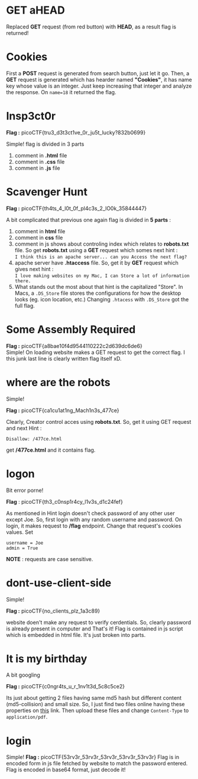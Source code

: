# GET aHEAD
Replaced **GET** request (from red button) with **HEAD**, as a result flag is returned!

# Cookies
First a **POST** request is generated from search button, just let it go. Then, a **GET** request is generated which has hearder named **"Cookies"**, it has name key whose value is an integer. Just keep increasing that integer and analyze the response. On `name=18` it returned the flag.

# Insp3ct0r
**Flag :** picoCTF{tru3_d3t3ct1ve_0r_ju5t_lucky?832b0699}

Simple!
flag is divided in 3 parts

 1. comment in **.html** file
 2. comment in **.css** file
 3. comment in **.js** file

# Scavenger Hunt
**Flag :** picoCTF{th4ts_4_l0t_0f_pl4c3s_2_lO0k_35844447}

A bit complicated that previous one
again flag is divided in **5 parts** :

 1. comment in **html**  file
 2. comment in **css** file
 3. comment in js shows about controling index which relates to **robots.txt** file. So get **robots.txt** using a **GET** request which somes next hint :<br /> `I think this is an apache server... can you Access the next flag?`
 4. apache server have **.htaccess** file. So, get it by **GET** request which gives next hint :<br />`I love making websites on my Mac, I can Store a lot of information there.`
 5. What stands out the most about that hint is the capitalized "Store". In Macs, a `.DS_Store`  file stores the configurations for how the desktop looks (eg. icon location, etc.) Changing `.htacess` with `.DS_Store` got the full flag.

# Some Assembly Required
**Flag :** picoCTF{a8bae10f4d9544110222c2d639dc6de6}<br/>
Simple!
On loading website makes a GET request to get the correct flag. I this junk last line is clearly written flag itself xD.


# where are the robots
Simple!

**Flag :** picoCTF{ca1cu1at1ng_Mach1n3s_477ce}

Clearly, Creator control acces using **robots.txt**. So, get it using GET request and next Hint :

    Disallow: /477ce.html
  get **/477ce.html** and it contains flag.

# logon
Bit error porne!

**Flag** : picoCTF{th3_c0nsp1r4cy_l1v3s_d1c24fef}

As mentioned in Hint login doesn't check password of any other user except Joe. So, first login with any random username and password. On login, it makes request to **/flag** endpoint. Change that request's cookies values. Set 

    username = Joe
    admin = True
**NOTE** : requests are case sensitive.

# dont-use-client-side
Simple!

**Flag :** picoCTF{no_clients_plz_1a3c89}

website doen't make any request to verify cerdentials. So, clearly password is already present in computer and That's it!
Flag is contained in js script which is embedded in html file. It's just broken into parts.
# It is my birthday
A bit googling

**Flag :** picoCTF{c0ngr4ts_u_r_1nv1t3d_5c8c5ce2}

Its just about getting 2 files having same md5 hash but different content (md5-collision) and small size. So, I just find two files online having these properties on [this](http://web.archive.org/web/20071226014140/http://www.cits.rub.de/MD5Collisions/) link. Then upload these files and change `Content-Type` to `application/pdf`.
# login
Simple!
**Flag :** picoCTF{53rv3r_53rv3r_53rv3r_53rv3r_53rv3r}
Flag is in encoded form in js file fetched by website to match the password entered. Flag is encoded in base64 format, just decode it!
<!--stackedit_data:
eyJoaXN0b3J5IjpbMTAzNDQyODI2MCwtMTk2MTE3MTUwNywtNT
Q0ODUzNjUsLTE3MDE1Njk2ODIsLTQ4MzcxNzY2NiwtNDA2Mzc2
MTc3LDE5MjE2ODcwNDcsLTQxNTk0MzEyMiw2MTYxMzY4NzEsMT
g3NTQ0OTE3MCw5MjUyMDc3NzMsMTU3NTE2OTkyNl19
-->